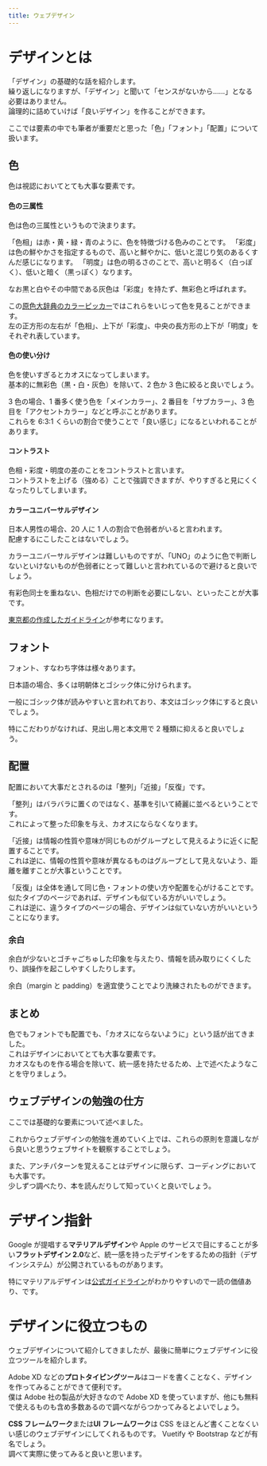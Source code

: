 ```yaml
---
title: ウェブデザイン
---
```


# デザインとは

「デザイン」の基礎的な話を紹介します。  
繰り返しになりますが、「デザイン」と聞いて「センスがないから……」となる必要はありません。  
論理的に詰めていけば「良いデザイン」を作ることができます。

ここでは要素の中でも筆者が重要だと思った「色」「フォント」「配置」について扱います。

## 色

色は視認においてとても大事な要素です。

#### 色の三属性

色は色の三属性というもので決まります。

「色相」は赤・黄・緑・青のように、色を特徴づける色みのことです。
「彩度」は色の鮮やかさを指定するもので、高いと鮮やかに、低いと混じり気のあるくすんだ感じになります。
「明度」は色の明るさのことで、高いと明るく（白っぽく）、低いと暗く（黒っぽく）なります。

なお黒と白やその中間である灰色は「彩度」を持たず、無彩色と呼ばれます。

この[原色大辞典のカラーピッカー](https://www.colordic.org/picker)ではこれらをいじって色を見ることができます。  
左の正方形の左右が「色相」、上下が「彩度」、中央の長方形の上下が「明度」をそれぞれ表しています。

#### 色の使い分け

色を使いすぎるとカオスになってしまいます。  
基本的に無彩色（黒・白・灰色）を除いて、2 色か 3 色に絞ると良いでしょう。

3 色の場合、1 番多く使う色を「メインカラー」、2 番目を「サブカラー」、3 色目を「アクセントカラー」などと呼ぶことがあります。  
これらを 6:3:1 くらいの割合で使うことで「良い感じ」になるといわれることがあります。

#### コントラスト

色相・彩度・明度の差のことをコントラストと言います。  
コントラストを上げる（強める）ことで強調できますが、やりすぎると見にくくなったりしてしまいます。

#### カラーユニバーサルデザイン

日本人男性の場合、20 人に 1 人の割合で色弱者がいると言われます。  
配慮するにこしたことはないでしょう。

カラーユニバーサルデザインは難しいものですが、「UNO」のように色で判断しないといけないものが色弱者にとって難しいと言われているので避けると良いでしょう。

有彩色同士を重ねない、色相だけでの判断を必要にしない、といったことが大事です。

[東京都の作成したガイドライン](https://www.fukushihoken.metro.tokyo.lg.jp/kiban/machizukuri/kanren/color.files/colorudguideline.pdf)が参考になります。

## フォント

フォント、すなわち字体は様々あります。

日本語の場合、多くは明朝体とゴシック体に分けられます。

一般にゴシック体が読みやすいと言われており、本文はゴシック体にすると良いでしょう。

特にこだわりがなければ、見出し用と本文用で 2 種類に抑えると良いでしょう。

## 配置

配置において大事だとされるのは「整列」「近接」「反復」です。

「整列」はバラバラに置くのではなく、基準を引いて綺麗に並べるということです。  
これによって整った印象を与え、カオスにならなくなります。

「近接」は情報の性質や意味が同じものがグループとして見えるように近くに配置することです。  
これは逆に、情報の性質や意味が異なるものはグループとして見えないよう、距離を離すことが大事ということです。

「反復」は全体を通して同じ色・フォントの使い方や配置を心がけることです。  
似たタイプのページであれば、デザインも似ている方がいいでしょう。  
これは逆に、違うタイプのページの場合、デザインは似ていない方がいいということになります。

### 余白

余白が少ないとゴチャごちゅした印象を与えたり、情報を読み取りにくくしたり、誤操作を起こしやすくしたりします。

余白（margin と padding）を適宜使うことでより洗練されたものができます。

## まとめ

色でもフォントでも配置でも、「カオスにならないように」という話が出てきました。  
これはデザインにおいてとても大事な要素です。  
カオスなものを作る場合を除いて、統一感を持たせるため、上で述べたようなことを守りましょう。

## ウェブデザインの勉強の仕方

ここでは基礎的な要素について述べました。

これからウェブデザインの勉強を進めていく上では、これらの原則を意識しながら良いと思うウェブサイトを観察することでしょう。

また、アンチパターンを覚えることはデザインに限らず、コーディングにおいても大事です。  
少しずつ調べたり、本を読んだりして知っていくと良いでしょう。

# デザイン指針

Google が提唱する**マテリアルデザイン**や Apple のサービスで目にすることが多い**フラットデザイン 2.0**など、統一感を持ったデザインをするための指針（デザインシステム）が公開されているものがあります。

特にマテリアルデザインは[公式ガイドライン](https://material.io/design)がわかりやすいので一読の価値あり、です。

# デザインに役立つもの

ウェブデザインについて紹介してきましたが、最後に簡単にウェブデザインに役立つツールを紹介します。

Adobe XD などの**プロトタイピングツール**はコードを書くことなく、デザインを作ってみることができて便利です。  
僕は Adobe 社の製品が大好きなので Adobe XD を使っていますが、他にも無料で使えるものも含め多数あるので調べながらつかってみるとよいでしょう。

**CSS フレームワーク**または**UI フレームワーク**は CSS をほとんど書くことなくいい感じのウェブデザインにしてくれるものです。
Vuetify や Bootstrap などが有名でしょう。  
調べて実際に使ってみると良いと思います。
